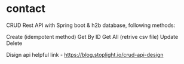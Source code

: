 # contact

CRUD Rest API with Spring boot & h2b database, following methods:

Create (idempotent method)
Get By ID
Get All (retrive csv file)
Update
Delete

Disign api helpful link - https://blog.stoplight.io/crud-api-design

